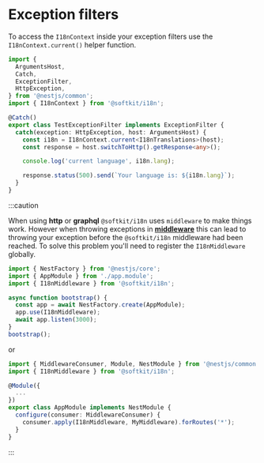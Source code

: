 # Exception filters

To access the `I18nContext` inside your exception filters use the `I18nContext.current()` helper function.

```typescript title="src/test.filter.ts"
import {
  ArgumentsHost,
  Catch,
  ExceptionFilter,
  HttpException,
} from '@nestjs/common';
import { I18nContext } from '@softkit/i18n';

@Catch()
export class TestExceptionFilter implements ExceptionFilter {
  catch(exception: HttpException, host: ArgumentsHost) {
    const i18n = I18nContext.current<I18nTranslations>(host);
    const response = host.switchToHttp().getResponse<any>();

    console.log('current language', i18n.lang);

    response.status(500).send(`Your language is: ${i18n.lang}`);
  }
}
```

:::caution

When using **http** or **graphql** `@softkit/i18n` uses `middleware` to make things work. However when throwing exceptions in [**middleware**](https://docs.nestjs.com/middleware#middleware) this can lead to throwing your exception before the `@softkit/i18n` middleware had been reached. To solve this problem you'll need to register the `I18nMiddleware` globally.

```typescript title="src/main.ts"
import { NestFactory } from '@nestjs/core';
import { AppModule } from './app.module';
import { I18nMiddleware } from '@softkit/i18n';

async function bootstrap() {
  const app = await NestFactory.create(AppModule);
  app.use(I18nMiddleware);
  await app.listen(3000);
}
bootstrap();
```

or

```typescript title="src/app.module.ts"
import { MiddlewareConsumer, Module, NestModule } from '@nestjs/common';
import { I18nMiddleware } from '@softkit/i18n';

@Module({
  ...
})
export class AppModule implements NestModule {
  configure(consumer: MiddlewareConsumer) {
    consumer.apply(I18nMiddleware, MyMiddleware).forRoutes('*');
  }
}

```

:::
